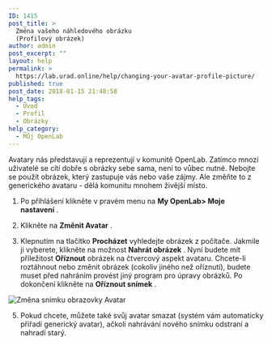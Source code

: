 ```yaml
---
ID: 1415
post_title: >
  Změna vašeho náhledového obrázku
  (Profilový obrázek)
author: admin
post_excerpt: ""
layout: help
permalink: >
  https://lab.urad.online/help/changing-your-avatar-profile-picture/
published: true
post_date: 2018-01-15 21:48:58
help_tags:
  - Úvod
  - Profil
  - Obrázky
help_category:
  - Můj OpenLab
---
```

Avatary nás představují a reprezentují v komunitě OpenLab. Zatímco mnozí uživatelé se cítí dobře s obrázky sebe sama, není to vůbec nutné. Nebojte se použít obrázek, který zastupuje vás nebo vaše zájmy. Ale změňte to z generického avataru - dělá komunitu mnohem živější místo.

1. Po přihlášení klikněte v pravém menu na <strong>My OpenLab&gt; Moje nastavení</strong> .

2. Klikněte na <strong>Změnit Avatar</strong> .

3. Klepnutím na tlačítko <strong>Procházet</strong> vyhledejte obrázek z počítače. Jakmile ji vyberete, klikněte na možnost <strong>Nahrát obrázek</strong> . Nyní budete mít příležitost <strong>Oříznout</strong> obrázek na čtvercový aspekt avataru. Chcete-li roztáhnout nebo změnit obrázek (cokoliv jiného než oříznutí), budete muset před nahráním provést jiný program pro úpravy obrázků. Po dokončení klikněte na <strong>Oříznout snímek</strong> .

<strong>
</strong><img class="alignnone wp-image-36158 size-full" src="https://openlab.citytech.cuny.edu/wp-content/uploads/2012/08/Changing_Avatar_1_v2.png" alt="Změna snímku obrazovky Avatar" />

5. Pokud chcete, můžete také svůj avatar smazat (systém vám automaticky přiřadí generický avatar), ačkoli nahrávání nového snímku odstraní a nahradí starý.